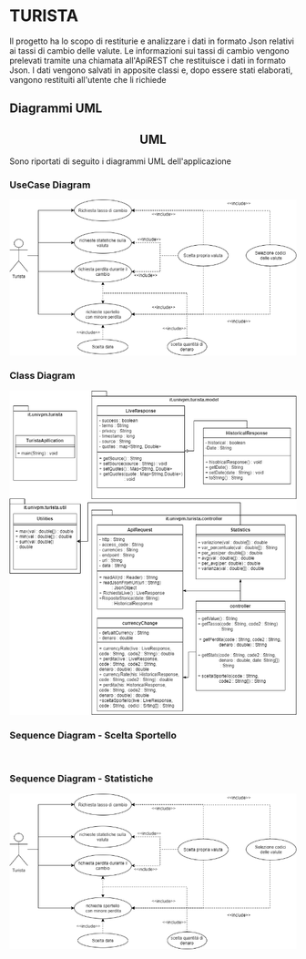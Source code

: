 # TURISTA
Il progetto ha lo scopo di restiturie e analizzare i dati in formato Json relativi ai tassi di cambio delle valute. Le informazioni sui tassi di cambio vengono prelevati tramite una chiamata all'ApiREST che restituisce i dati in formato Json. I dati vengono salvati in apposite classi e, dopo essere stati elaborati, vangono restituiti all'utente che li richiede

## Diagrammi UML
<h2><div align="center">UML</div>
</h2>
<p>Sono riportati di seguito i diagrammi UML dell'applicazione
</p>
<h3>UseCase Diagram
</h3>
<p align="center"><img src="https://github.com/MichaelBagnarelli/Progetto-programmazione-ad-oggetti/blob/main/Uml-Turista/Case%20Diagram-%20Turista.png" alt style="max-width:100%;">
</p>
<h3>Class Diagram
</h3>
<p align="center"><img src="https://github.com/MichaelBagnarelli/Progetto-programmazione-ad-oggetti/blob/main/Uml-Turista/Class%20Diagram-%20Turista.png" alt style="max-width:100%;">
</p>
<h3>Sequence Diagram - Scelta Sportello
</h3>
<p align="center"><img src="https://github.com/MichaelBagnarelli/Progetto-programmazione-ad-oggetti/blob/main/Uml-Turista/Sequence%20Diagram%20Scelta%20Sportello.vpp" alt style="max-width:100%;">
</p>
<h3>Sequence Diagram - Statistiche
</h3>
<p align="center"><img src="https://github.com/MichaelBagnarelli/Progetto-programmazione-ad-oggetti/blob/main/Uml-Turista/Case%20Diagram-%20Turista.png" alt style="max-width:100%;">
</p>
